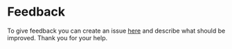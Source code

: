 # Feedback

To give feedback you can create an issue [here](https://github.com/chrztoph/texterify/issues) and describe what should be improved. Thank you for your help.


